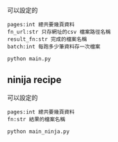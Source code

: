可以設定的
```
pages:int 總共要幾頁資料
fn_url:str 只存網址的csv 檔案路徑名稱
result_fn:str 完成的檔案名稱  
batch:int 每跑多少筆資料存一次檔案
```

```
python main.py
```

## ninija recipe
可以設定的
```
pages:int 總共要幾頁資料
fn:str 結果的檔案名稱
```

```
python main_ninja.py
```
